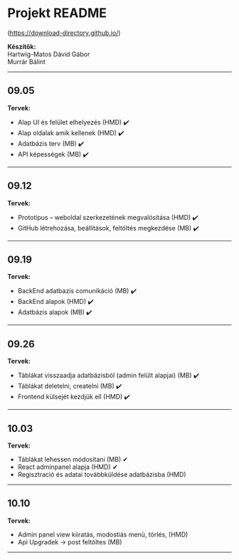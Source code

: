 # Projekt README
(https://download-directory.github.io/)

**Készítők:**  
Hartwig-Matos Dávid Gábor  
Murrár Bálint  

---

## 09.05

**Tervek:**  
- Alap UI és felület elhelyezés (HMD) ✔️  
- Alap oldalak amik kellenek (HMD) ✔️  
- Adatbázis terv (MB) ✔️  
- API képességek (MB) ✔️  

---

## 09.12

**Tervek:**  
- Prototípus – weboldal szerkezetének megvalósítása (HMD)  ✔️
- GitHub létrehozása, beállítások, feltöltés megkezdése (MB)  ✔️

---

## 09.19

**Tervek:**  
-	BackEnd adatbazis comunikáció (MB) ✔️
-	BackEnd alapok (HMD) ✔️
-	Adatbázis alapok (MB) ✔️

---

## 09.26

**Tervek:**  
- Táblákat visszaadja adatbázisból (admin felült alapjai) (MB) ✔️
- Táblákat  deletelni, createlni (MB) ✔️
- Frontend külsejét kezdjük ell (HMD) ✔️

---

## 10.03

**Tervek:**  
- Táblákat lehessen módosítani (MB) ✔
- React adminpanel alapja (HMD) ✔
- Regisztració és adatai továbbküldése adatbázisba (HMD)

---
## 10.10

**Tervek:**  
- ️Admin panel view kiiratás, modostiás menü, törlés, (HMD)
- Api Upgradek -> post feltöltes (MB)

---
 

